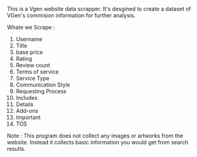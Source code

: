 This is a Vgen website data scrapper. It's desgined to create a dataset of VGen's commision information for further analysis.

Whate we Scrape :
1. Username
2. Title
3. base price
4. Rating
5. Review count
6. Terms of service
7. Service Type
8. Communication Style
9. Requesting Process
10. Includes
11. Details
12. Add-ons
13. Important
14. TOS

Note : This program does not collect any images or artworks from the website. Instead it collects basic information you would get from search results.